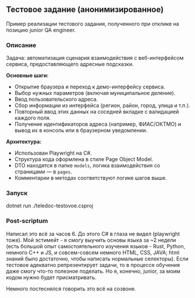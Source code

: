 ## Тестовое задание (анонимизированное)

Пример реализации тестового задания, полученного при отклике на позицию junior QA engineer.

### Описание

Задача: автоматизация сценария взаимодействия с веб-интерфейсом сервиса, предоставляющего адресные подсказки.

**Основные шаги:**
- Открытие браузера и переход к демо-интерфейсу сервиса.
- Выбор нужных параметров (включая муниципальное деление).
- Ввод пользовательского адреса.
- Сбор информации из интерфейса (регион, район, город, улица и т.п.).
- Повторный ввод этих данных на соседней вкладке с валидацией каждого поля.
- Получение идентификаторов адреса (например, ФИАС/ОКТМО) и вывод их в консоль или в браузерном уведомлении.

**Архитектура:**
- Использован Playwright на C#.
- Структура кода оформлена в стиле Page Object Model.
- DTO находятся в папке `models`, логика взаимодействия со страницами — в `pages`.
- Комментарии в методах соответствуют логике шагов выше.

### Запуск
dotnet run ./teledoc-testovoe.csproj

### Post-scriptum

Написал это всё за часов 6. До этого C# в глаза не видел (playwright тоже). Мой эстимейт - я смогу выучить основы языка за ~2 недели (есть большой опыт самостоятельного изучения языков - Rust, Python, немного C++ и JS, и совсем-совсем немного HTML, CSS, JAVA; html знаний было достаточно, чтобы написать нормальные селекторы). Если тестовое адекватно репрезентирует задачи, то в процессе обучения даже смогу что-то полезное поделать. Но я, конечно, junior, за моим кодом нужно будет присматривать. 

Немного постеснялся говорить это всё на созвоне.